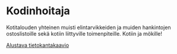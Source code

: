 # Kodinhoitaja
Kotitalouden yhteinen muisti elintarvikkeiden ja muiden hankintojen ostoslistoille sekä kotiin liittyville toimenpiteille. Kotiin ja mökille!

[Alustava tietokantakaavio](https://github.com/Hannav/Kodinhoitaja/blob/master/Kodinhoitaja_tietokantakaavio.pdf)
